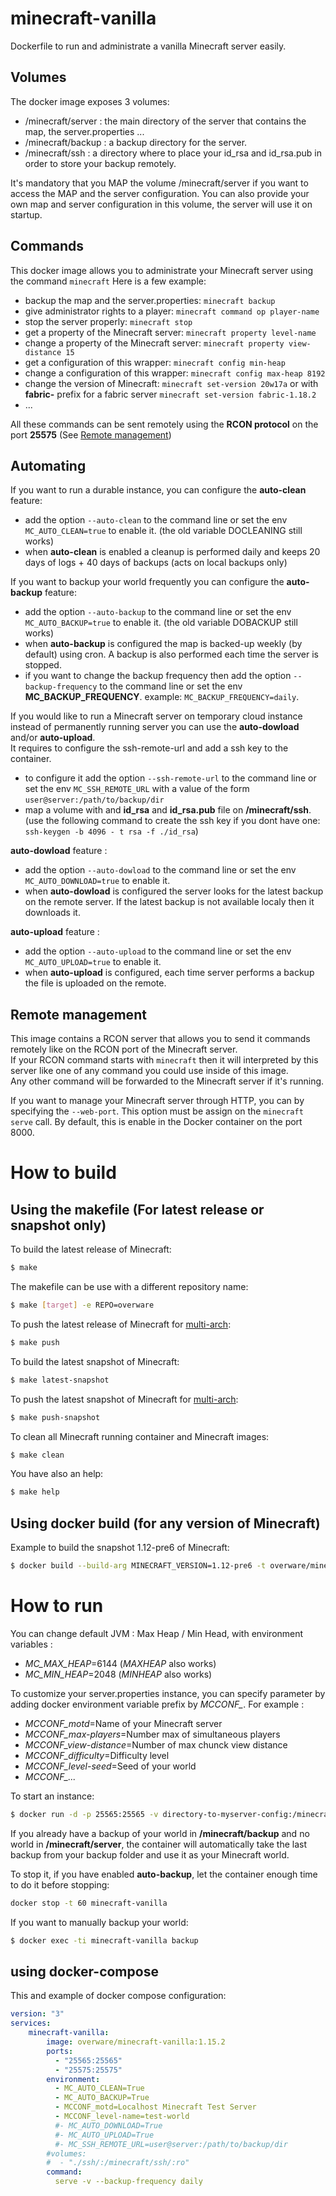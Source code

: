 # minecraft-vanilla
Dockerfile to run and administrate a vanilla Minecraft server easily.

## Volumes
The docker image exposes 3 volumes:
  - /minecraft/server  : the main directory of the server that contains the map, the server.properties ...
  - /minecraft/backup : a backup directory for the server.
  - /minecraft/ssh : a directory where to place your id_rsa and id_rsa.pub in order to store your backup remotely.

It's mandatory that you MAP the volume /minecraft/server if you want to access the MAP and the server configuration.
You can also provide your own map and server configuration in this volume, the server will use it on startup.

## Commands
This docker image allows you to administrate your Minecraft server using the command `minecraft`
Here is a few example:
  - backup the map and the server.properties: `minecraft backup`
  - give administrator rights to a player: `minecraft command op player-name`
  - stop the server properly: `minecraft stop`
  - get a property of the Minecraft server: `minecraft property level-name`
  - change a property of the Minecraft server: `minecraft property view-distance 15`
  - get a configuration of this wrapper: `minecraft config min-heap`
  - change a configuration of this wrapper: `minecraft config max-heap 8192`
  - change the version of Minecraft: `minecraft set-version 20w17a` or with **fabric-** prefix for a fabric server `minecraft set-version fabric-1.18.2`
  - ...

All these commands can be sent remotely using the **RCON protocol** on the port **25575** (See [Remote management](#remote-management))

## Automating

If you want to run a durable instance, you can configure the **auto-clean** feature:
  - add the option `--auto-clean` to the command line or set the env `MC_AUTO_CLEAN=true` to enable it. (the old variable DOCLEANING still works)
  - when **auto-clean** is enabled a cleanup is performed daily and keeps 20 days of logs + 40 days of backups (acts on local backups only)

If you want to backup your world frequently you can configure the **auto-backup** feature:
  - add the option `--auto-backup` to the command line or set the env `MC_AUTO_BACKUP=true` to enable it. (the old variable DOBACKUP still works)
  - when **auto-backup** is configured the map is backed-up weekly (by default) using cron. A backup is also performed each time the server is stopped.
  - if you want to change the backup frequency then add the option `--backup-frequency` to the command line or set the env **MC_BACKUP_FREQUENCY**. example: `MC_BACKUP_FREQUENCY=daily`.

If you would like to run a Minecraft server on temporary cloud instance instead of permanently running server you can use the **auto-dowload** and/or **auto-upload**.  
It requires to configure the ssh-remote-url and add a ssh key to the container.
  - to configure it add the option `--ssh-remote-url` to the command line or set the env `MC_SSH_REMOTE_URL` with a value of the form `user@server:/path/to/backup/dir`
  - map a volume with and **id_rsa** and **id_rsa.pub** file on **/minecraft/ssh**. (use the following command to create the ssh key if you dont have one: `ssh-keygen -b 4096 -
t rsa -f ./id_rsa`)

**auto-dowload** feature :
  - add the option `--auto-dowload` to the command line or set the env `MC_AUTO_DOWNLOAD=true` to enable it.
  - when **auto-dowload** is configured the server looks for the latest backup on the remote server. If the latest backup is not available localy then it downloads it.

**auto-upload** feature :
  - add the option `--auto-upload` to the command line or set the env `MC_AUTO_UPLOAD=true` to enable it.
  - when **auto-upload** is configured, each time server performs a backup the file is uploaded on the remote.

## Remote management

This image contains a RCON server that allows you to send it commands remotely like on the RCON port of the Minecraft server.  
If your RCON command starts with `minecraft` then it will interpreted by this server like one of any command you could use inside of this image.  
Any other command will be forwarded to the Minecraft server if it's running.

If you want to manage your Minecraft server through HTTP, you can by specifying the `--web-port`.
This option must be assign on the `minecraft serve` call.
By default, this is enable in the Docker container on the port 8000.

# How to build
## Using the makefile (For latest release or snapshot only)
To build the latest release of Minecraft:
```bash
$ make
```
The makefile can be use with a different repository name:
```bash
$ make [target] -e REPO=overware
```
To push the latest release of Minecraft for [multi-arch](https://docs.docker.com/desktop/multi-arch/):
```bash
$ make push
```
To build the latest snapshot of Minecraft:
```bash
$ make latest-snapshot
```
To push the latest snapshot of Minecraft for [multi-arch](https://docs.docker.com/desktop/multi-arch/):
```bash
$ make push-snapshot
```
To clean all Minecraft running container and Minecraft images:
```bash
$ make clean
```
You have also an help:
```bash
$ make help
```
## Using docker build (for any version of Minecraft)
Example to build the snapshot 1.12-pre6 of Minecraft:
```bash
$ docker build --build-arg MINECRAFT_VERSION=1.12-pre6 -t overware/minecraft-vanilla:1.12-pre6 ./
```

# How to run

You can change default JVM : Max Heap / Min Head, with environment variables :
  - *MC_MAX_HEAP*=6144 (*MAXHEAP* also works)
  - *MC_MIN_HEAP*=2048 (*MINHEAP* also works)

To customize your server.properties instance, you can specify parameter by adding docker environment variable prefix by *MCCONF_*.
For example :
  - *MCCONF_motd*=Name of your Minecraft server
  - *MCCONF_max-players*=Number max of simultaneous players
  - *MCCONF_view-distance*=Number of max chunck view distance
  - *MCCONF_difficulty*=Difficulty level
  - *MCCONF_level-seed*=Seed of your world
  - *MCCONF_...*

To start an instance:
```bash
$ docker run -d -p 25565:25565 -v directory-to-myserver-config:/minecraft/server -v directory-to-store-backups:/minecraft/backup --name minecraft-vanilla overware/minecraft-vanilla:latest
```

If you already have a backup of your world in **/minecraft/backup** and no world in **/minecraft/server**, the container will automatically take the last backup from your backup folder and use it as your Minecraft world.

To stop it, if you have enabled **auto-backup**, let the container enough time to do it before stopping:
```bash
docker stop -t 60 minecraft-vanilla
```

If you want to manually backup your world:
```bash
$ docker exec -ti minecraft-vanilla backup
```

## using docker-compose

This and example of docker compose configuration:

```yml
version: "3"
services:
    minecraft-vanilla:
        image: overware/minecraft-vanilla:1.15.2
        ports:
          - "25565:25565"
          - "25575:25575"
        environment:
          - MC_AUTO_CLEAN=True
          - MC_AUTO_BACKUP=True
          - MCCONF_motd=Localhost Minecraft Test Server
          - MCCONF_level-name=test-world
          #- MC_AUTO_DOWNLOAD=True
          #- MC_AUTO_UPLOAD=True
          #- MC_SSH_REMOTE_URL=user@server:/path/to/backup/dir
        #volumes:
        #  - "./ssh/:/minecraft/ssh/:ro"
        command:
          serve -v --backup-frequency daily

```
